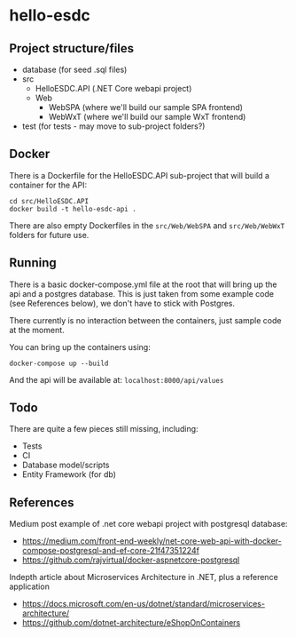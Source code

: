 # hello-esdc

## Project structure/files

- database (for seed .sql files)
- src
  - HelloESDC.API (.NET Core webapi project)
  - Web
    - WebSPA (where we'll build our sample SPA frontend)
    - WebWxT (where we'll build our sample WxT frontend)
- test (for tests - may move to sub-project folders?)

## Docker
There is a Dockerfile for the HelloESDC.API sub-project that will build a container for the API:

```
cd src/HelloESDC.API
docker build -t hello-esdc-api .
```

There are also empty Dockerfiles in the `src/Web/WebSPA` and `src/Web/WebWxT` folders for future use.

## Running
There is a basic docker-compose.yml file at the root that will bring up the api and a postgres database. This is just taken from some example code (see References below), we don't have to stick with Postgres. 

There currently is no interaction between the containers, just sample code at the moment.

You can bring up the containers using:

```
docker-compose up --build
```

And the api will be available at: `localhost:8000/api/values`

## Todo
There are quite a few pieces still missing, including:
- Tests
- CI
- Database model/scripts
- Entity Framework (for db)

## References
Medium post example of .net core webapi project with postgresql database:
- https://medium.com/front-end-weekly/net-core-web-api-with-docker-compose-postgresql-and-ef-core-21f47351224f
- https://github.com/rajvirtual/docker-aspnetcore-postgresql

Indepth article about Microservices Architecture in .NET, plus a reference application
- https://docs.microsoft.com/en-us/dotnet/standard/microservices-architecture/
- https://github.com/dotnet-architecture/eShopOnContainers
